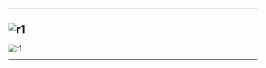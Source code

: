 
---------------
![r1](https://github.com/gopala-kr/Quantum-Dots/blob/master/45-Verticals/cas/r/r1.png)
---------------
![r1](https://github.com/gopala-kr/Quantum-Dots/blob/master/45-Verticals/cas/r/r2.png)

-----------

